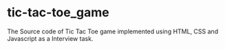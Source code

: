 # tic-tac-toe_game
The Source code of Tic Tac Toe game implemented using HTML, CSS and Javascript as a Interview task.
